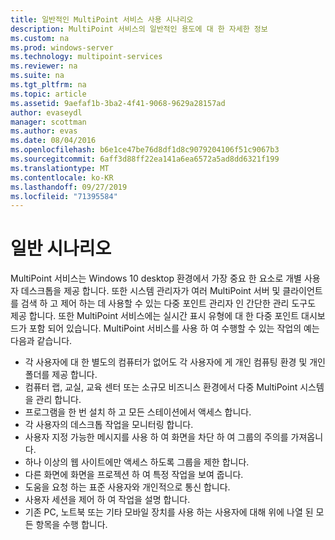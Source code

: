 ```yaml
---
title: 일반적인 MultiPoint 서비스 사용 시나리오
description: MultiPoint 서비스의 일반적인 용도에 대 한 자세한 정보
ms.custom: na
ms.prod: windows-server
ms.technology: multipoint-services
ms.reviewer: na
ms.suite: na
ms.tgt_pltfrm: na
ms.topic: article
ms.assetid: 9aefaf1b-3ba2-4f41-9068-9629a28157ad
author: evaseydl
manager: scottman
ms.author: evas
ms.date: 08/04/2016
ms.openlocfilehash: b6e1ce47be76d8df1d8c9079204106f51c9067b3
ms.sourcegitcommit: 6aff3d88ff22ea141a6ea6572a5ad8dd6321f199
ms.translationtype: MT
ms.contentlocale: ko-KR
ms.lasthandoff: 09/27/2019
ms.locfileid: "71395584"
---
```

# <a name="common-usage-scenarios"></a>일반 시나리오
MultiPoint 서비스는 Windows 10 desktop 환경에서 가장 중요 한 요소로 개별 사용자 데스크톱을 제공 합니다. 또한 시스템 관리자가 여러 MultiPoint 서버 및 클라이언트를 검색 하 고 제어 하는 데 사용할 수 있는 다중 포인트 관리자 인 간단한 관리 도구도 제공 합니다. 또한 MultiPoint 서비스에는 실시간 표시 유형에 대 한 다중 포인트 대시보드가 포함 되어 있습니다. MultiPoint 서비스를 사용 하 여 수행할 수 있는 작업의 예는 다음과 같습니다.  
  
- 각 사용자에 대 한 별도의 컴퓨터가 없어도 각 사용자에 게 개인 컴퓨팅 환경 및 개인 폴더를 제공 합니다.  
- 컴퓨터 랩, 교실, 교육 센터 또는 소규모 비즈니스 환경에서 다중 MultiPoint 시스템을 관리 합니다.  
- 프로그램을 한 번 설치 하 고 모든 스테이션에서 액세스 합니다.  
- 각 사용자의 데스크톱 작업을 모니터링 합니다.  
- 사용자 지정 가능한 메시지를 사용 하 여 화면을 차단 하 여 그룹의 주의를 가져옵니다.  
- 하나 이상의 웹 사이트에만 액세스 하도록 그룹을 제한 합니다.  
- 다른 화면에 화면을 프로젝션 하 여 특정 작업을 보여 줍니다.  
- 도움을 요청 하는 표준 사용자와 개인적으로 통신 합니다.  
- 사용자 세션을 제어 하 여 작업을 설명 합니다.  
- 기존 PC, 노트북 또는 기타 모바일 장치를 사용 하는 사용자에 대해 위에 나열 된 모든 항목을 수행 합니다. 